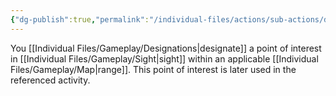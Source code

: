 ```yaml
---
{"dg-publish":true,"permalink":"/individual-files/actions/sub-actions/designate/"}
---
```


You [[Individual Files/Gameplay/Designations\|designate]] a point of interest in [[Individual Files/Gameplay/Sight\|sight]] within an applicable [[Individual Files/Gameplay/Map\|range]]. This point of interest is later used in the referenced activity.